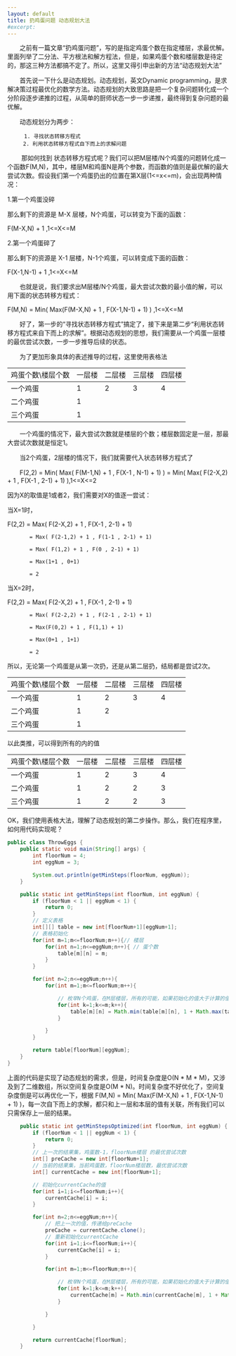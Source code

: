 ```yaml
---
layout: default
title: 扔鸡蛋问题 动态规划大法
#excerpt: 
---
```

　　之前有一篇文章“扔鸡蛋问题”，写的是指定鸡蛋个数在指定楼层，求最优解。里面列举了二分法、平方根法和解方程法，但是，如果鸡蛋个数和楼层数是待定的，那这三种方法都搞不定了。所以，这里又得引申出新的方法“动态规划大法”

　　首先说一下什么是动态规划。动态规划，英文Dynamic programming，是求解决策过程最优化的数学方法。动态规划的大致思路是把一个复杂问题转化成一个分阶段逐步递推的过程，从简单的厨师状态一步一步递推，最终得到复杂问题的最优解。

　　动态规划分为两步：

      　　1. 寻找状态转移方程式
         2. 利用状态转移方程式自下而上的求解问题
　　 那如何找到 状态转移方程式呢？我们可以把M层楼/N个鸡蛋的问题转化成一个函数F(M,N)，其中，楼层M和鸡蛋N是两个参数，而函数的值则是最优解的最大尝试次数。假设我们第一个鸡蛋扔出的位置在第X层(1<=x<=m)，会出现两种情况：

1.第一个鸡蛋没碎

那么剩下的资源是  M-X 层楼，N个鸡蛋，可以转变为下面的函数：

F(M-X,N) + 1 ,1<=X<=M

2.第一个鸡蛋碎了

那么剩下的资源是 X-1 层楼，N-1个鸡蛋，可以转变成下面的函数：

F(X-1,N-1) + 1 ,1<=X<=M

　　也就是说，我们要求出M层楼/N个鸡蛋，最大尝试次数的最小值的解，可以用下面的状态转移方程式：

F(M,N) = Min( Max(F(M-X,N) + 1 , F(X-1,N-1) + 1) )  ,1<=X<=M

　　好了，第一步的“寻找状态转移方程式”搞定了，接下来是第二步“利用状态转移方程式来自下而上的求解”。根据动态规划的思想，我们需要从一个鸡蛋一层楼的最优尝试次数，一步一步推导后续的状态。

　　为了更加形象具体的表述推导的过程，这里使用表格法

<table>
    <theader>
        <tr>
            <td>鸡蛋个数\楼层个数</td>
            <td>一层楼</td>
            <td>二层楼</td>
            <td>三层楼</td>
            <td>四层楼</td>
        </tr>
	</theader>
	<tbody>
        <tr>
            <td>一个鸡蛋</td>
        	<td>1</td>
            <td>2</td>
            <td>3</td>
            <td>4</td>
        </tr>
        <tr>
            <td>二个鸡蛋</td>
        	<td>1</td>
            <td></td>
            <td></td>
            <td></td>
        </tr>
        <tr>
            <td>三个鸡蛋</td>
        	<td>1</td>
            <td></td>
            <td></td>
            <td></td>
        </tr>
	</tbody>
</table>

　　一个鸡蛋的情况下，最大尝试次数就是楼层的个数；楼层数固定是一层，那最大尝试次数就是恒定1。

　　当2个鸡蛋，2层楼的情况下，我们就需要代入状态转移方程式了

　　F(2,2) = Min( Max( F(M-1,N) + 1 , F(X-1 , N-1) + 1) ) = Min( Max( F(2-X,2) + 1 , F(X-1 , 2-1) + 1) ),1<=X<=2

因为X的取值是1或者2，我们需要对X的值逐一尝试：

当X=1时，

F(2,2) = Max( F(2-X,2) + 1 , F(X-1 , 2-1) + 1) 

           = Max( F(2-1,2) + 1 , F(1-1 , 2-1) + 1) 
    
           = Max( F(1,2) + 1 , F(0 , 2-1) + 1) 
    
           = Max(1+1 , 0+1)
    
           = 2

当X=2时，

F(2,2) = Max( F(2-X,2) + 1 , F(X-1 , 2-1) + 1) 

           = Max( F(2-2,2) + 1 , F(2-1 , 2-1) + 1) 
    
           = Max(F(0,2) + 1 , F(1,1) + 1)
    
           = Max(0+1 , 1+1)
    
           = 2

所以，无论第一个鸡蛋是从第一次扔，还是从第二层扔，结局都是尝试2次。

<table>
    <theader>
        <tr>
            <td>鸡蛋个数\楼层个数</td>
            <td>一层楼</td>
            <td>二层楼</td>
            <td>三层楼</td>
            <td>四层楼</td>
        </tr>
	</theader>
	<tbody>
        <tr>
            <td>一个鸡蛋</td>
        	<td>1</td>
            <td>2</td>
            <td>3</td>
            <td>4</td>
        </tr>
        <tr>
            <td>二个鸡蛋</td>
        	<td>1</td>
            <td>2</td>
            <td></td>
            <td></td>
        </tr>
        <tr>
            <td>三个鸡蛋</td>
        	<td>1</td>
            <td></td>
            <td></td>
            <td></td>
        </tr>
	</tbody>
</table>

以此类推，可以得到所有的<td>内的值

<table>
    <theader>
        <tr>
            <td>鸡蛋个数\楼层个数</td>
            <td>一层楼</td>
            <td>二层楼</td>
            <td>三层楼</td>
            <td>四层楼</td>
        </tr>
	</theader>
	<tbody>
        <tr>
            <td>一个鸡蛋</td>
        	<td>1</td>
            <td>2</td>
            <td>3</td>
            <td>4</td>
        </tr>
        <tr>
            <td>二个鸡蛋</td>
        	<td>1</td>
            <td>2</td>
            <td>2</td>
            <td>3</td>
        </tr>
        <tr>
            <td>三个鸡蛋</td>
        	<td>1</td>
            <td>2</td>
            <td>2</td>
            <td>3</td>
        </tr>
	</tbody>
</table>

OK，我们使用表格大法，理解了动态规划的第二步操作。那么，我们在程序里，如何用代码实现呢？

```java
public class ThrowEggs {
    public static void main(String[] args) {
        int floorNum = 4;
        int eggNum = 3;

        System.out.println(getMinSteps(floorNum, eggNum));
    }

    public static int getMinSteps(int floorNum, int eggNum) {
        if (floorNum < 1 || eggNum < 1) {
            return 0;
        }
        // 定义表格
        int[][] table = new int[floorNum+1][eggNum+1];
        // 表格初始化
        for(int m=1;m<=floorNum;m++){// 楼层
            for(int n=1;n<=eggNum;n++){ // 蛋个数
                table[m][n] = m;
            }
        }

        for(int n=2;n<=eggNum;n++){
            for(int m=1;m<=floorNum;m++){

                // 枚举N个鸡蛋，在M层楼层，所有的可能，如果初始化的值大于计算的值，则计算的值替换原坐标的值
                for(int k=1;k<=m;k++){
                    table[m][n] = Math.min(table[m][n], 1 + Math.max(table[m-k][n], table[k-1][n-1]));
                }

            }
        }

        return table[floorNum][eggNum];
    }
}
```

上面的代码是实现了动态规划的需求，但是，时间复杂度是O(N * M * M)，又涉及到了二维数组，所以空间复杂度是O(M * N)。时间复杂度不好优化了，空间复杂度倒是可以再优化一下，根据 F(M,N) = Min( Max(F(M-X,N) + 1 , F(X-1,N-1) + 1) )，每一次自下而上的求解，都只和上一层和本层的值有关联，所有我们可以只需保存上一层的结果。

```java
    public static int getMinStepsOptimized(int floorNum, int eggNum) {
        if (floorNum < 1 || eggNum < 1) {
            return 0;
        }
        // 上一次的结果集，鸡蛋数-1，floorNum楼层 的最优尝试次数
        int[] preCache = new int[floorNum+1];
        // 当前的结果集，当前鸡蛋数，floorNum楼层数，最优尝试次数
        int[] currentCache = new int[floorNum+1];

        // 初始化currentCache的值
        for(int i=1;i<=floorNum;i++){
            currentCache[i] = i; 
        }

        for(int n=2;n<=eggNum;n++){
            // 把上一次的值，传递给preCache
            preCache = currentCache.clone();
            // 重新初始化currentCache
            for(int i=1;i<=floorNum;i++){
                currentCache[i] = i;
            }

            for(int m=1;m<=floorNum;m++){

                // 枚举N个鸡蛋，在M层楼层，所有的可能，如果初始化的值大于计算的值，则计算的值替换原坐标的值
                for(int k=1;k<=m;k++){
                    currentCache[m] = Math.min(currentCache[m], 1 + Math.max(preCache[k-1], currentCache[m-k]));
                }

            }

        }

        return currentCache[floorNum];
    }
```